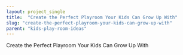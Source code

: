 ```yaml
---
layout: project_single
title:  "Create the Perfect Playroom Your Kids Can Grow Up With"
slug: "create-the-perfect-playroom-your-kids-can-grow-up-with"
parent: "kids-play-room-ideas"
---
```

Create the Perfect Playroom Your Kids Can Grow Up With